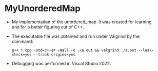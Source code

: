 # MyUnorderedMap

- My implementation of the unordered_map. It was created for learning and for a better figuring out of C++.

- The executable file was obtained and run under Valgrind by the command:
  ```shell
  g++ *.cpp -std=c++14 -Wall -o ./a.out && valgrind ./a.out --leak-check=yes --track-origins=yes
  ```
- Debugging was performed in Visual Studio 2022.
